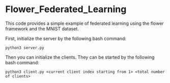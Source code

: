 # Flower_Federated_Learning
<p>This code provides a simple example of federated learning using the flower framework and the MNIST dataset.</p>
<p>First, initialize the server by the following bash command:</p>

```
python3 server.py
```
<p>Then you can initialize the clients. They can be started by the following bash command: </p>

```
python3 client.py <current client index starting from 1> <total number of clients>
```
